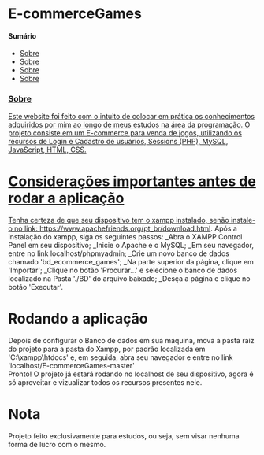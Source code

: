 <h1>E-commerceGames</h1>

  <h4>Sumário</h4>
    <!--TS-->
    <ul>
      <li><a href="#sobre">Sobre</li>
      <li><a href="#requisitos">Sobre</li>
      <li><a href="#instalacao">Sobre</li>
      <li><a href="#nota">Sobre</li>
    </ul>
    
  <h3>Sobre</h3>
  Este website foi feito com o intuito de colocar em prática os conhecimentos adquiridos por mim ao longo de meus estudos na área da programação. O projeto consiste em um E-commerce para venda de jogos, utilizando os recursos de Login e Cadastro de usuários, Sessions (PHP), MySQL, JavaScript, HTML, CSS.
  
  # Considerações importantes antes de rodar a aplicação
  
  Tenha certeza de que seu dispositivo tem o xampp instalado, senão instale-o no link: https://www.apachefriends.org/pt_br/download.html. Após a instalação do xampp, siga os seguintes passos:
  _Abra o XAMPP Control Panel em seu dispositivo;
  _Inicie o Apache e o MySQL;
  _Em seu navegador, entre no link localhost/phpmyadmin;
  _Crie um novo banco de dados chamado 'bd_ecommerce_games';
  _Na parte superior da página, clique em 'Importar';
  _Clique no botão 'Procurar...' e selecione o banco de dados localizado na Pasta './BD' do arquivo baixado;
  _Desça a página e clique no botão 'Executar'.
  
  # Rodando a aplicação
  
  Depois de configurar o Banco de dados em sua máquina, mova a pasta raiz do projeto para a pasta do Xampp, por padrão localizada em 'C:\xampp\htdocs' e, em seguida, abra seu navegador e entre no link 'localhost/E-commerceGames-master'  
  Pronto! O projeto já estará rodando no localhost de seu dispositivo, agora é só aproveitar e vizualizar todos os recursos presentes nele.
  
  # Nota
  Projeto feito exclusivamente para estudos, ou seja, sem visar nenhuma forma de lucro com o mesmo.
